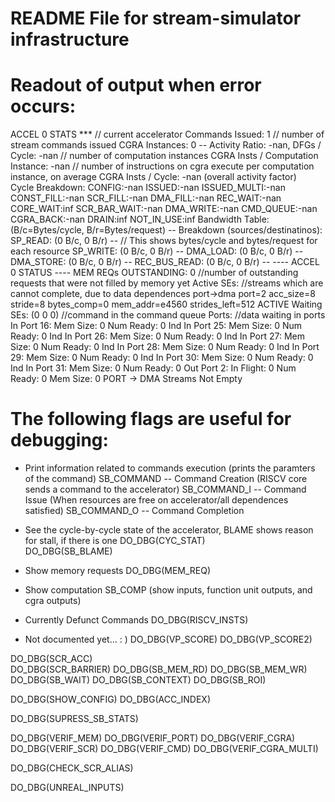 # README File for stream-simulator infrastructure

# Readout of output when error occurs:

ACCEL 0 STATS ***        // current accelerator
Commands Issued: 1        // number of stream commands issued 
CGRA Instances: 0 -- Activity Ratio: -nan, DFGs / Cycle: -nan  // number of computation instances
CGRA Insts / Computation Instance: -nan              // number of instructions on cgra execute per computation instance, on average
CGRA Insts / Cycle: -nan (overall activity factor)  
Cycle Breakdown: CONFIG:-nan ISSUED:-nan ISSUED_MULTI:-nan CONST_FILL:-nan SCR_FILL:-nan DMA_FILL:-nan REC_WAIT:-nan CORE_WAIT:inf SCR_BAR_WAIT:-nan DMA_WRITE:-nan CMD_QUEUE:-nan CGRA_BACK:-nan DRAIN:inf NOT_IN_USE:inf 
Bandwidth Table: (B/c=Bytes/cycle, B/r=Bytes/request) -- Breakdown (sources/destinatinos): 
SP_READ:	(0 B/c, 0 B/r)  --   // This shows bytes/cycle and bytes/request for each resource
SP_WRITE:	(0 B/c, 0 B/r)  -- 
DMA_LOAD:	(0 B/c, 0 B/r)  -- 
DMA_STORE:	(0 B/c, 0 B/r)  -- 
REC_BUS_READ:	(0 B/c, 0 B/r)  -- 
---- ACCEL 0 STATUS ----
MEM REQs OUTSTANDING: 0  //number of outstanding requests that were not filled by memory yet
Active SEs: //streams which are cannot complete, due to data dependences
port->dma	port=2	acc_size=8 stride=8 bytes_comp=0 mem_addr=e4560 strides_left=512               ACTIVE
Waiting SEs: (0 0 0)  //command in the command queue
Ports:  //data waiting in ports
In Port 16:   Mem Size: 0  Num Ready: 0
Ind In Port 25:   Mem Size: 0  Num Ready: 0
Ind In Port 26:   Mem Size: 0  Num Ready: 0
Ind In Port 27:   Mem Size: 0  Num Ready: 0
Ind In Port 28:   Mem Size: 0  Num Ready: 0
Ind In Port 29:   Mem Size: 0  Num Ready: 0
Ind In Port 30:   Mem Size: 0  Num Ready: 0
Ind In Port 31:   Mem Size: 0  Num Ready: 0
Out Port 2:   In Flight: 0  Num Ready: 0  Mem Size: 0
PORT -> DMA Streams Not Empty



# The following flags are useful for debugging:

* Print information related to commands execution (prints the paramters of the command)
SB_COMMAND -- Command Creation (RISCV core sends a command to the accelerator)
SB_COMMAND_I -- Command Issue (When resources are free on accelerator/all dependences satisfied)
SB_COMMAND_O -- Command Completion

* See the cycle-by-cycle state of the accelerator, BLAME shows reason for stall, if there is one
DO_DBG(CYC_STAT)   
DO_DBG(SB_BLAME)

* Show memory requests
DO_DBG(MEM_REQ) 

* Show computation 
SB_COMP (show inputs, function unit outputs, and cgra outputs)


* Currently Defunct Commands
DO_DBG(RISCV_INSTS)

* Not documented yet... :  )
DO_DBG(VP_SCORE) 
DO_DBG(VP_SCORE2)

DO_DBG(SCR_ACC)    
DO_DBG(SCR_BARRIER)
DO_DBG(SB_MEM_RD)
DO_DBG(SB_MEM_WR)
DO_DBG(SB_WAIT)
DO_DBG(SB_CONTEXT)
DO_DBG(SB_ROI)

DO_DBG(SHOW_CONFIG)
DO_DBG(ACC_INDEX)



DO_DBG(SUPRESS_SB_STATS)

DO_DBG(VERIF_MEM)
DO_DBG(VERIF_PORT)
DO_DBG(VERIF_CGRA)
DO_DBG(VERIF_SCR)
DO_DBG(VERIF_CMD)
DO_DBG(VERIF_CGRA_MULTI)

DO_DBG(CHECK_SCR_ALIAS)

DO_DBG(UNREAL_INPUTS)
